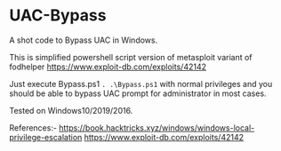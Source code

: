 # UAC-Bypass
A shot code to Bypass UAC in Windows.

This is simplified powershell script version of metasploit variant of fodhelper https://www.exploit-db.com/exploits/42142

Just execute Bypass.ps1 `. .\Bypass.ps1` with normal privileges and you should be able to bypass UAC prompt for administrator in most cases.

Tested on Windows10/2019/2016.

References:- 
https://book.hacktricks.xyz/windows/windows-local-privilege-escalation
https://www.exploit-db.com/exploits/42142


